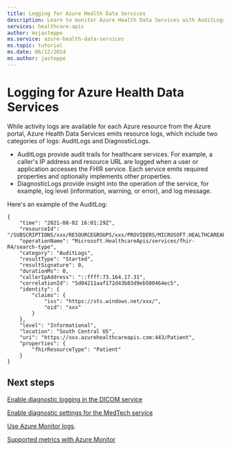 ```yaml
---
title: Logging for Azure Health Data Services
description: Learn to monitor Azure Health Data Services with AuditLogs for secure healthcare service trails and operational insights. Discover log types and uses.
services: healthcare-apis
author: msjasteppe
ms.service: azure-health-data-services
ms.topic: tutorial
ms.date: 06/12/2024
ms.author: jasteppe
---
```


# Logging for Azure Health Data Services

While activity logs are available for each Azure resource from the Azure portal, Azure Health Data Services emits resource logs, which include two categories of logs: AuditLogs and DiagnosticLogs.

- AuditLogs provide audit trails for healthcare services. For example, a caller's IP address and resource URL are logged when a user or application accesses the FHIR service. Each service emits required properties and optionally implements other properties.
- DiagnosticLogs provide insight into the operation of the service, for example, log level (information, warning, or error), and log message.

Here's an example of the AuditLog:

```
{
    "time": "2021-08-02 16:01:29Z",
    "resourceId": "/SUBSCRIPTIONS/xxx/RESOURCEGROUPS/xxx/PROVIDERS/MICROSOFT.HEALTHCAREAPIS/SERVICES/xxx",
    "operationName": "Microsoft.HealthcareApis/services/fhir-R4/search-type",
    "category": "AuditLogs",
    "resultType": "Started",
    "resultSignature": 0,
    "durationMs": 0,
    "callerIpAddress": "::ffff:73.164.17.31",
    "correlationId": "5d04211aaf172d43b83d9eb500464ec5",
    "identity": {
        "claims": {
            "iss": "https://sts.windows.net/xxx/",
            "oid": "xxx"
        }
    },
    "level": "Informational",
    "location": "South Central US",
    "uri": "https://xxx.azurehealthcareapis.com:443/Patient",
    "properties": {
        "fhirResourceType": "Patient"
    }
}
```

## Next steps

[Enable diagnostic logging in the DICOM service](./dicom/enable-diagnostic-logging.md)

[Enable diagnostic settings for the MedTech service](./../healthcare-apis/iot/how-to-enable-diagnostic-settings.md)

[Use Azure Monitor logs](../azure-monitor/essentials/platform-logs-overview.md).

[Supported metrics with Azure Monitor](../azure-monitor/essentials/metrics-supported.md)
